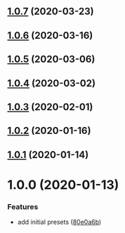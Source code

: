## [1.0.7](https://github.com/amille44420/babel-preset/compare/v1.0.6...v1.0.7) (2020-03-23)

## [1.0.6](https://github.com/amille44420/babel-preset/compare/v1.0.5...v1.0.6) (2020-03-16)

## [1.0.5](https://github.com/amille44420/babel-preset/compare/v1.0.4...v1.0.5) (2020-03-06)

## [1.0.4](https://github.com/amille44420/babel-preset/compare/v1.0.3...v1.0.4) (2020-03-02)

## [1.0.3](https://github.com/amille44420/babel-preset/compare/v1.0.2...v1.0.3) (2020-02-01)

## [1.0.2](https://github.com/amille44420/babel-preset/compare/v1.0.1...v1.0.2) (2020-01-16)

## [1.0.1](https://github.com/amille44420/babel-preset/compare/v1.0.0...v1.0.1) (2020-01-14)

# 1.0.0 (2020-01-13)


### Features

* add initial presets ([80e0a6b](https://github.com/amille44420/babel-preset/commit/80e0a6b51346575b8f73e4effecb76d456189156))
